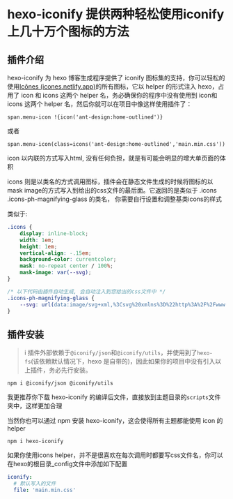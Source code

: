 # hexo-iconify 提供两种轻松使用iconify上几十万个图标的方法

## 插件介绍

hexo-iconify 为 hexo 博客生成程序提供了 iconify 图标集的支持，你可以轻松的使用[Icônes (icones.netlify.app)](https://icones.netlify.app/collection/all)的所有图标，它以 helper 的形式注入 hexo，占用了 icon 和 icons 这两个 helper 名，务必确保你的程序中没有使用到 icon和icons 这两个 helper 名，然后你就可以在项目中像这样使用插件了：

`span.menu-icon !{icon('ant-design:home-outlined')}`

或者

`span.menu-icon(class=icons('ant-design:home-outlined','main.min.css'))`

icon 以内联的方式写入html, 没有任何负担，就是有可能会明显的增大单页面的体积

icons 则是以类名的方式调用图标，插件会在静态文件生成的时候将图标的以mask image的方式写入到给出的css文件的最后面。它返回的是类似于 .icons .icons-ph-magnifying-glass 的类名，
你需要自行设置和调整基类icons的样式

类似于:

```css
.icons {
    display: inline-block;
    width: 1em;
    height: 1em;
    vertical-align: -.15em;
    background-color: currentcolor;
    mask: no-repeat center / 100%;
    mask-image: var(--svg);
}

/* 以下代码由插件自动生成, 会自动注入到您给出的css文件中 */
.icons-ph-magnifying-glass {
    --svg: url(data:image/svg+xml,%3Csvg%20xmlns%3D%22http%3A%2F%2Fwww.w3.org%2F2000%2Fsvg%22%20width%3D%221em%22%20height%3D%221em%22%20viewBox%3D%220%200%20256%20256%22%3E%3Cpath%20fill%3D%22currentColor%22%20d%3D%22m229.66%20218.34l-50.07-50.06a88.11%2088.11%200%201%200-11.31%2011.31l50.06%2050.07a8%208%200%200%200%2011.32-11.32ZM40%20112a72%2072%200%201%201%2072%2072a72.08%2072.08%200%200%201-72-72Z%22%2F%3E%3C%2Fsvg%3E);
}
```

## 插件安装

> i 插件外部依赖于`@iconify/json`和`@iconify/utils`，并使用到了`hexo-fs`(该依赖默认情况下，hexo 是自带的)，因此如果你的项目中没有引入以上插件，务必先行安装。

`npm i @iconify/json @iconify/utils`

我更推荐你下载 hexo-iconify 的编译后文件，直接放到主题目录的`scripts`文件夹中，这样更加合理

当然你也可以通过 npm 安装 hexo-iconify，这会使得所有主题都能使用 icon 的 helper

`npm i hexo-iconify`

如果你使用icons helper，并不是很喜欢在每次调用时都要写css文件名，你可以在hexo的根目录_config文件中添加如下配置

```yaml
iconify:
  # 默认写入的文件
  file: 'main.min.css' 
```
